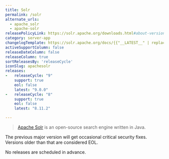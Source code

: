 ```yaml
---
title: Solr
permalink: /solr
alternate_urls:
  - apache_solr
  - apache-solr
releasePolicyLink: https://solr.apache.org/downloads.html#about-versions-and-support
category: server-app
changelogTemplate: https://solr.apache.org/docs/{{"__LATEST__" | replace:'.','_'}}/changes/Changes.html
activeSupportColumn: false
releaseDateColumn: false
releaseColumn: true
sortReleasesBy: 'releaseCycle'
iconSlug: apachesolr
releases:
-   releaseCycle: "9"
    support: true
    eol: false
    latest: "9.0.0"
-   releaseCycle: "8"
    support: true
    eol: false
    latest: "8.11.2"

---
```


> [Apache Solr](https://solr.apache.org/) is an open-source search engine written in Java.

The previous major version will get occasional critical security fixes.
Versions older than that are considered EOL.

No releases are scheduled in advance.
